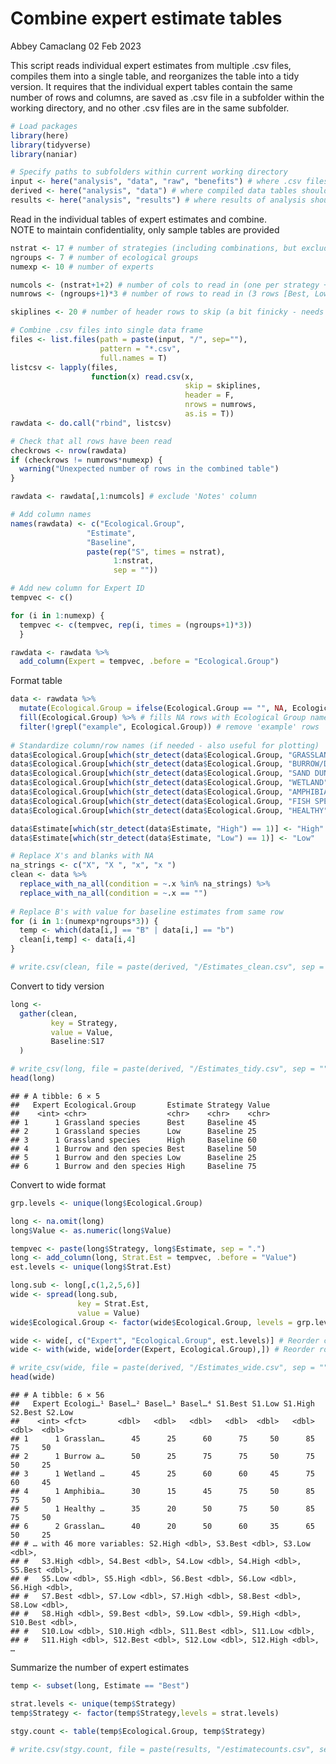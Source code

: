 Combine expert estimate tables
================
Abbey Camaclang
02 Feb 2023

This script reads individual expert estimates from multiple .csv files,
compiles them into a single table, and reorganizes the table into a tidy
version. It requires that the individual expert tables contain the same
number of rows and columns, are saved as .csv file in a subfolder within
the working directory, and no other .csv files are in the same
subfolder.

``` r
# Load packages
library(here)
library(tidyverse)
library(naniar)

# Specify paths to subfolders within current working directory
input <- here("analysis", "data", "raw", "benefits") # where .csv files of benefit estimates are saved
derived <- here("analysis", "data") # where compiled data tables should be saved
results <- here("analysis", "results") # where results of analysis should be saved
```

Read in the individual tables of expert estimates and combine.  
NOTE to maintain confidentiality, only sample tables are provided

``` r
nstrat <- 17 # number of strategies (including combinations, but excluding baseline)
ngroups <- 7 # number of ecological groups
numexp <- 10 # number of experts

numcols <- (nstrat+1+2) # number of cols to read in (one per strategy + 1 for Baseline + 2 for row header names)
numrows <- (ngroups+1)*3 # number of rows to read in (3 rows [Best, Low, High] per Ecol group and the example )

skiplines <- 20 # number of header rows to skip (a bit finicky - needs some trial & error)

# Combine .csv files into single data frame
files <- list.files(path = paste(input, "/", sep=""),
                    pattern = "*.csv", 
                    full.names = T)
listcsv <- lapply(files, 
                  function(x) read.csv(x, 
                                       skip = skiplines, 
                                       header = F, 
                                       nrows = numrows, 
                                       as.is = T))
rawdata <- do.call("rbind", listcsv)

# Check that all rows have been read
checkrows <- nrow(rawdata)
if (checkrows != numrows*numexp) {
  warning("Unexpected number of rows in the combined table")
}

rawdata <- rawdata[,1:numcols] # exclude 'Notes' column

# Add column names
names(rawdata) <- c("Ecological.Group", 
                 "Estimate", 
                 "Baseline", 
                 paste(rep("S", times = nstrat), 
                       1:nstrat, 
                       sep = "")) 

# Add new column for Expert ID
tempvec <- c()

for (i in 1:numexp) {
  tempvec <- c(tempvec, rep(i, times = (ngroups+1)*3))
  }

rawdata <- rawdata %>% 
  add_column(Expert = tempvec, .before = "Ecological.Group")
```

Format table

``` r
data <- rawdata %>% 
  mutate(Ecological.Group = ifelse(Ecological.Group == "", NA, Ecological.Group)) %>% # changes blank rows to NA
  fill(Ecological.Group) %>% # fills NA rows with Ecological Group name
  filter(!grepl("example", Ecological.Group)) # remove 'example' rows 
  
# Standardize column/row names (if needed - also useful for plotting)
data$Ecological.Group[which(str_detect(data$Ecological.Group, "GRASSLAND") == 1)] <- "Grassland species"
data$Ecological.Group[which(str_detect(data$Ecological.Group, "BURROW/DEN") == 1)] <- "Burrow and den species"
data$Ecological.Group[which(str_detect(data$Ecological.Group, "SAND DUNE") == 1)] <- "Sand dune species"
data$Ecological.Group[which(str_detect(data$Ecological.Group, "WETLAND") == 1)] <- "Wetland and shorebird species"
data$Ecological.Group[which(str_detect(data$Ecological.Group, "AMPHIBIANS") == 1)] <- "Amphibians"
data$Ecological.Group[which(str_detect(data$Ecological.Group, "FISH SPECIES") == 1)] <- "Fish species"
data$Ecological.Group[which(str_detect(data$Ecological.Group, "HEALTHY") == 1)] <- "Healthy prairie landscape"

data$Estimate[which(str_detect(data$Estimate, "High") == 1)] <- "High"
data$Estimate[which(str_detect(data$Estimate, "Low") == 1)] <- "Low"

# Replace X's and blanks with NA
na_strings <- c("X", "X ", "x", "x ")
clean <- data %>%
  replace_with_na_all(condition = ~.x %in% na_strings) %>%
  replace_with_na_all(condition = ~.x == "")
 
# Replace B's with value for baseline estimates from same row 
for (i in 1:(numexp*ngroups*3)) {
  temp <- which(data[i,] == "B" | data[i,] == "b")
  clean[i,temp] <- data[i,4]
}

# write.csv(clean, file = paste(derived, "/Estimates_clean.csv", sep = ""), row.names = FALSE) 
```

Convert to tidy version

``` r
long <-
  gather(clean,
         key = Strategy,
         value = Value,
         Baseline:S17
  )

# write_csv(long, file = paste(derived, "/Estimates_tidy.csv", sep = ""))
head(long)
```

    ## # A tibble: 6 × 5
    ##   Expert Ecological.Group       Estimate Strategy Value
    ##    <int> <chr>                  <chr>    <chr>    <chr>
    ## 1      1 Grassland species      Best     Baseline 45   
    ## 2      1 Grassland species      Low      Baseline 25   
    ## 3      1 Grassland species      High     Baseline 60   
    ## 4      1 Burrow and den species Best     Baseline 50   
    ## 5      1 Burrow and den species Low      Baseline 25   
    ## 6      1 Burrow and den species High     Baseline 75

Convert to wide format

``` r
grp.levels <- unique(long$Ecological.Group)

long <- na.omit(long)
long$Value <- as.numeric(long$Value)

tempvec <- paste(long$Strategy, long$Estimate, sep = ".")
long <- add_column(long, Strat.Est = tempvec, .before = "Value")
est.levels <- unique(long$Strat.Est)

long.sub <- long[,c(1,2,5,6)]
wide <- spread(long.sub, 
               key = Strat.Est, 
               value = Value)
wide$Ecological.Group <- factor(wide$Ecological.Group, levels = grp.levels) 

wide <- wide[, c("Expert", "Ecological.Group", est.levels)] # Reorder columns by Strategy
wide <- with(wide, wide[order(Expert, Ecological.Group),]) # Reorder rows by Ecological Group

# write_csv(wide, file = paste(derived, "/Estimates_wide.csv", sep = ""))
head(wide)
```

    ## # A tibble: 6 × 56
    ##   Expert Ecologi…¹ Basel…² Basel…³ Basel…⁴ S1.Best S1.Low S1.High S2.Best S2.Low
    ##    <int> <fct>       <dbl>   <dbl>   <dbl>   <dbl>  <dbl>   <dbl>   <dbl>  <dbl>
    ## 1      1 Grasslan…      45      25      60      75     50      85      75     50
    ## 2      1 Burrow a…      50      25      75      75     50      75      50     25
    ## 3      1 Wetland …      45      25      60      60     45      75      60     45
    ## 4      1 Amphibia…      30      15      45      75     50      85      75     50
    ## 5      1 Healthy …      35      20      50      75     50      85      75     50
    ## 6      2 Grasslan…      40      20      50      60     35      65      50     25
    ## # … with 46 more variables: S2.High <dbl>, S3.Best <dbl>, S3.Low <dbl>,
    ## #   S3.High <dbl>, S4.Best <dbl>, S4.Low <dbl>, S4.High <dbl>, S5.Best <dbl>,
    ## #   S5.Low <dbl>, S5.High <dbl>, S6.Best <dbl>, S6.Low <dbl>, S6.High <dbl>,
    ## #   S7.Best <dbl>, S7.Low <dbl>, S7.High <dbl>, S8.Best <dbl>, S8.Low <dbl>,
    ## #   S8.High <dbl>, S9.Best <dbl>, S9.Low <dbl>, S9.High <dbl>, S10.Best <dbl>,
    ## #   S10.Low <dbl>, S10.High <dbl>, S11.Best <dbl>, S11.Low <dbl>,
    ## #   S11.High <dbl>, S12.Best <dbl>, S12.Low <dbl>, S12.High <dbl>, …

Summarize the number of expert estimates

``` r
temp <- subset(long, Estimate == "Best")

strat.levels <- unique(temp$Strategy)
temp$Strategy <- factor(temp$Strategy,levels = strat.levels)

stgy.count <- table(temp$Ecological.Group, temp$Strategy)

# write.csv(stgy.count, file = paste(results, "/estimatecounts.csv", sep = "")) 
```
